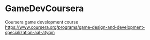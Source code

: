 # GameDevCoursera
Coursera game development course https://www.coursera.org/programs/game-design-and-development-specialization-aal-atyqm

